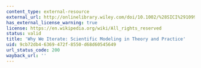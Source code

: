 ```yaml
---
content_type: external-resource
external_url: http://onlinelibrary.wiley.com/doi/10.1002/%28SICI%291099-1727%28199621%2912:1%3C1::AID-SDR93%3E3.0.CO;2-P/abstract
has_external_license_warning: true
license: https://en.wikipedia.org/wiki/All_rights_reserved
status: valid
title: 'Why We Iterate: Scientific Modeling in Theory and Practice'
uid: 9cb72db4-6369-472f-8550-d68d60545649
url_status_code: 200
wayback_url: ''
---
```


